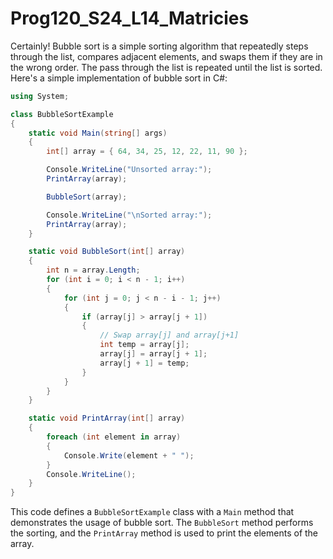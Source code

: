 # Prog120_S24_L14_Matricies

Certainly! Bubble sort is a simple sorting algorithm that repeatedly steps through the list, compares adjacent elements, and swaps them if they are in the wrong order. The pass through the list is repeated until the list is sorted. Here's a simple implementation of bubble sort in C#:

```csharp
using System;

class BubbleSortExample
{
    static void Main(string[] args)
    {
        int[] array = { 64, 34, 25, 12, 22, 11, 90 };

        Console.WriteLine("Unsorted array:");
        PrintArray(array);

        BubbleSort(array);

        Console.WriteLine("\nSorted array:");
        PrintArray(array);
    }

    static void BubbleSort(int[] array)
    {
        int n = array.Length;
        for (int i = 0; i < n - 1; i++)
        {
            for (int j = 0; j < n - i - 1; j++)
            {
                if (array[j] > array[j + 1])
                {
                    // Swap array[j] and array[j+1]
                    int temp = array[j];
                    array[j] = array[j + 1];
                    array[j + 1] = temp;
                }
            }
        }
    }

    static void PrintArray(int[] array)
    {
        foreach (int element in array)
        {
            Console.Write(element + " ");
        }
        Console.WriteLine();
    }
}
```

This code defines a `BubbleSortExample` class with a `Main` method that demonstrates the usage of bubble sort. The `BubbleSort` method performs the sorting, and the `PrintArray` method is used to print the elements of the array.